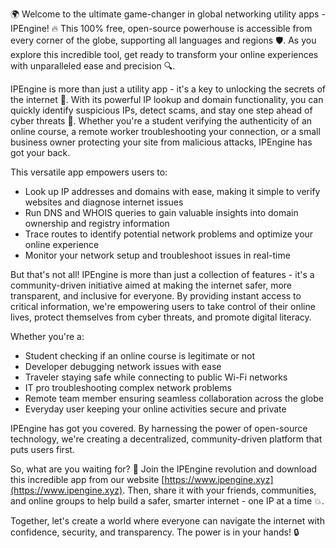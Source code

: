 🌍 Welcome to the ultimate game-changer in global networking utility apps - IPEngine! 🔥 This 100% free, open-source powerhouse is accessible from every corner of the globe, supporting all languages and regions 🛡️. As you explore this incredible tool, get ready to transform your online experiences with unparalleled ease and precision 🔍.

IPEngine is more than just a utility app - it's a key to unlocking the secrets of the internet 📡. With its powerful IP lookup and domain functionality, you can quickly identify suspicious IPs, detect scams, and stay one step ahead of cyber threats 🚀. Whether you're a student verifying the authenticity of an online course, a remote worker troubleshooting your connection, or a small business owner protecting your site from malicious attacks, IPEngine has got your back.

This versatile app empowers users to:

* Look up IP addresses and domains with ease, making it simple to verify websites and diagnose internet issues
* Run DNS and WHOIS queries to gain valuable insights into domain ownership and registry information
* Trace routes to identify potential network problems and optimize your online experience
* Monitor your network setup and troubleshoot issues in real-time

But that's not all! IPEngine is more than just a collection of features - it's a community-driven initiative aimed at making the internet safer, more transparent, and inclusive for everyone. By providing instant access to critical information, we're empowering users to take control of their online lives, protect themselves from cyber threats, and promote digital literacy.

Whether you're a:

* Student checking if an online course is legitimate or not
* Developer debugging network issues with ease
* Traveler staying safe while connecting to public Wi-Fi networks
* IT pro troubleshooting complex network problems
* Remote team member ensuring seamless collaboration across the globe
* Everyday user keeping your online activities secure and private

IPEngine has got you covered. By harnessing the power of open-source technology, we're creating a decentralized, community-driven platform that puts users first.

So, what are you waiting for? 🎉 Join the IPEngine revolution and download this incredible app from our website [https://www.ipengine.xyz](https://www.ipengine.xyz). Then, share it with your friends, communities, and online groups to help build a safer, smarter internet - one IP at a time 💥.

Together, let's create a world where everyone can navigate the internet with confidence, security, and transparency. The power is in your hands! 🔒